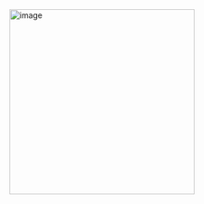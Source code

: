<img width="328" alt="image" src="https://github.com/kallyl15/astronaut/assets/48924767/e6362f6c-d68f-4d41-887c-cf941230fa39">
